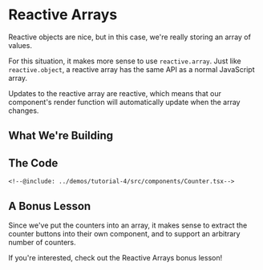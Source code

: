 # Reactive Arrays

<script setup lang="ts">
  import * as resources from "../demos/tutorial-4/config.js";
</script>

Reactive objects are nice, but in this case, we're really storing an array of values.

For this situation, it makes more sense to use `reactive.array`. Just like `reactive.object`, a reactive array has the same API as a normal JavaScript array.

Updates to the reactive array are reactive, which means that our component's render function will automatically update when the array changes.

## What We're Building

<Demo :config="resources" />

## The Code

```snippet
<!--@include: ../demos/tutorial-4/src/components/Counter.tsx-->
```

## A Bonus Lesson

Since we've put the counters into an array, it makes sense to extract the counter buttons into their own component, and to support an arbitrary number of counters.

If you're interested, check out the Reactive Arrays bonus lesson!
